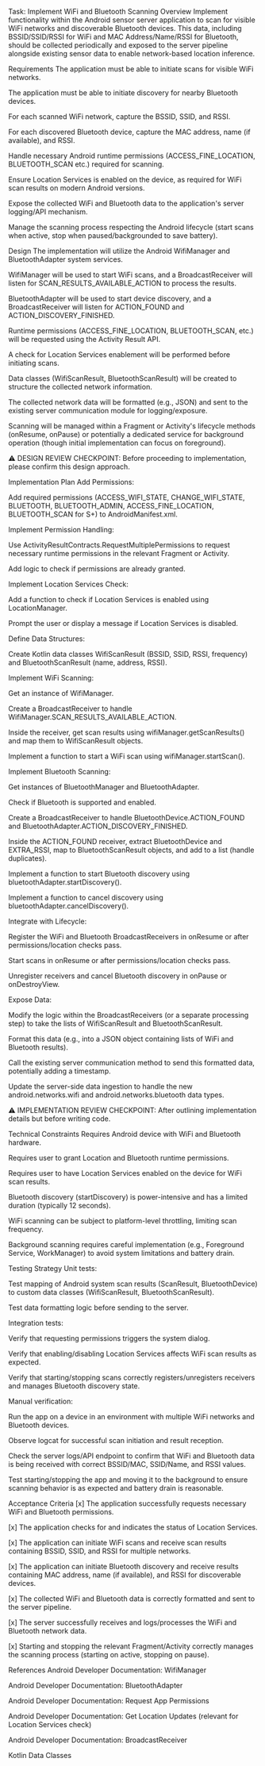 Task: Implement WiFi and Bluetooth Scanning
Overview
Implement functionality within the Android sensor server application to scan for visible WiFi networks and discoverable Bluetooth devices. This data, including BSSID/SSID/RSSI for WiFi and MAC Address/Name/RSSI for Bluetooth, should be collected periodically and exposed to the server pipeline alongside existing sensor data to enable network-based location inference.

Requirements
The application must be able to initiate scans for visible WiFi networks.

The application must be able to initiate discovery for nearby Bluetooth devices.

For each scanned WiFi network, capture the BSSID, SSID, and RSSI.

For each discovered Bluetooth device, capture the MAC address, name (if available), and RSSI.

Handle necessary Android runtime permissions (ACCESS_FINE_LOCATION, BLUETOOTH_SCAN etc.) required for scanning.

Ensure Location Services is enabled on the device, as required for WiFi scan results on modern Android versions.

Expose the collected WiFi and Bluetooth data to the application's server logging/API mechanism.

Manage the scanning process respecting the Android lifecycle (start scans when active, stop when paused/backgrounded to save battery).

Design
The implementation will utilize the Android WifiManager and BluetoothAdapter system services.

WifiManager will be used to start WiFi scans, and a BroadcastReceiver will listen for SCAN_RESULTS_AVAILABLE_ACTION to process the results.

BluetoothAdapter will be used to start device discovery, and a BroadcastReceiver will listen for ACTION_FOUND and ACTION_DISCOVERY_FINISHED.

Runtime permissions (ACCESS_FINE_LOCATION, BLUETOOTH_SCAN, etc.) will be requested using the Activity Result API.

A check for Location Services enablement will be performed before initiating scans.

Data classes (WifiScanResult, BluetoothScanResult) will be created to structure the collected network information.

The collected network data will be formatted (e.g., JSON) and sent to the existing server communication module for logging/exposure.

Scanning will be managed within a Fragment or Activity's lifecycle methods (onResume, onPause) or potentially a dedicated service for background operation (though initial implementation can focus on foreground).

⚠️ DESIGN REVIEW CHECKPOINT: Before proceeding to implementation, please confirm this design approach.

Implementation Plan
Add Permissions:

Add required permissions (ACCESS_WIFI_STATE, CHANGE_WIFI_STATE, BLUETOOTH, BLUETOOTH_ADMIN, ACCESS_FINE_LOCATION, BLUETOOTH_SCAN for S+) to AndroidManifest.xml.

Implement Permission Handling:

Use ActivityResultContracts.RequestMultiplePermissions to request necessary runtime permissions in the relevant Fragment or Activity.

Add logic to check if permissions are already granted.

Implement Location Services Check:

Add a function to check if Location Services is enabled using LocationManager.

Prompt the user or display a message if Location Services is disabled.

Define Data Structures:

Create Kotlin data classes WifiScanResult (BSSID, SSID, RSSI, frequency) and BluetoothScanResult (name, address, RSSI).

Implement WiFi Scanning:

Get an instance of WifiManager.

Create a BroadcastReceiver to handle WifiManager.SCAN_RESULTS_AVAILABLE_ACTION.

Inside the receiver, get scan results using wifiManager.getScanResults() and map them to WifiScanResult objects.

Implement a function to start a WiFi scan using wifiManager.startScan().

Implement Bluetooth Scanning:

Get instances of BluetoothManager and BluetoothAdapter.

Check if Bluetooth is supported and enabled.

Create a BroadcastReceiver to handle BluetoothDevice.ACTION_FOUND and BluetoothAdapter.ACTION_DISCOVERY_FINISHED.

Inside the ACTION_FOUND receiver, extract BluetoothDevice and EXTRA_RSSI, map to BluetoothScanResult objects, and add to a list (handle duplicates).

Implement a function to start Bluetooth discovery using bluetoothAdapter.startDiscovery().

Implement a function to cancel discovery using bluetoothAdapter.cancelDiscovery().

Integrate with Lifecycle:

Register the WiFi and Bluetooth BroadcastReceivers in onResume or after permissions/location checks pass.

Start scans in onResume or after permissions/location checks pass.

Unregister receivers and cancel Bluetooth discovery in onPause or onDestroyView.

Expose Data:

Modify the logic within the BroadcastReceivers (or a separate processing step) to take the lists of WifiScanResult and BluetoothScanResult.

Format this data (e.g., into a JSON object containing lists of WiFi and Bluetooth results).

Call the existing server communication method to send this formatted data, potentially adding a timestamp.

Update the server-side data ingestion to handle the new android.networks.wifi and android.networks.bluetooth data types.

⚠️ IMPLEMENTATION REVIEW CHECKPOINT: After outlining implementation details but before writing code.

Technical Constraints
Requires Android device with WiFi and Bluetooth hardware.

Requires user to grant Location and Bluetooth runtime permissions.

Requires user to have Location Services enabled on the device for WiFi scan results.

Bluetooth discovery (startDiscovery) is power-intensive and has a limited duration (typically 12 seconds).

WiFi scanning can be subject to platform-level throttling, limiting scan frequency.

Background scanning requires careful implementation (e.g., Foreground Service, WorkManager) to avoid system limitations and battery drain.

Testing Strategy
Unit tests:

Test mapping of Android system scan results (ScanResult, BluetoothDevice) to custom data classes (WifiScanResult, BluetoothScanResult).

Test data formatting logic before sending to the server.

Integration tests:

Verify that requesting permissions triggers the system dialog.

Verify that enabling/disabling Location Services affects WiFi scan results as expected.

Verify that starting/stopping scans correctly registers/unregisters receivers and manages Bluetooth discovery state.

Manual verification:

Run the app on a device in an environment with multiple WiFi networks and Bluetooth devices.

Observe logcat for successful scan initiation and result reception.

Check the server logs/API endpoint to confirm that WiFi and Bluetooth data is being received with correct BSSID/MAC, SSID/Name, and RSSI values.

Test starting/stopping the app and moving it to the background to ensure scanning behavior is as expected and battery drain is reasonable.

Acceptance Criteria
[x] The application successfully requests necessary WiFi and Bluetooth permissions.

[x] The application checks for and indicates the status of Location Services.

[x] The application can initiate WiFi scans and receive scan results containing BSSID, SSID, and RSSI for multiple networks.

[x] The application can initiate Bluetooth discovery and receive results containing MAC address, name (if available), and RSSI for discoverable devices.

[x] The collected WiFi and Bluetooth data is correctly formatted and sent to the server pipeline.

[x] The server successfully receives and logs/processes the WiFi and Bluetooth network data.

[x] Starting and stopping the relevant Fragment/Activity correctly manages the scanning process (starting on active, stopping on pause).

References
Android Developer Documentation: WifiManager

Android Developer Documentation: BluetoothAdapter

Android Developer Documentation: Request App Permissions

Android Developer Documentation: Get Location Updates (relevant for Location Services check)

Android Developer Documentation: BroadcastReceiver

Kotlin Data Classes